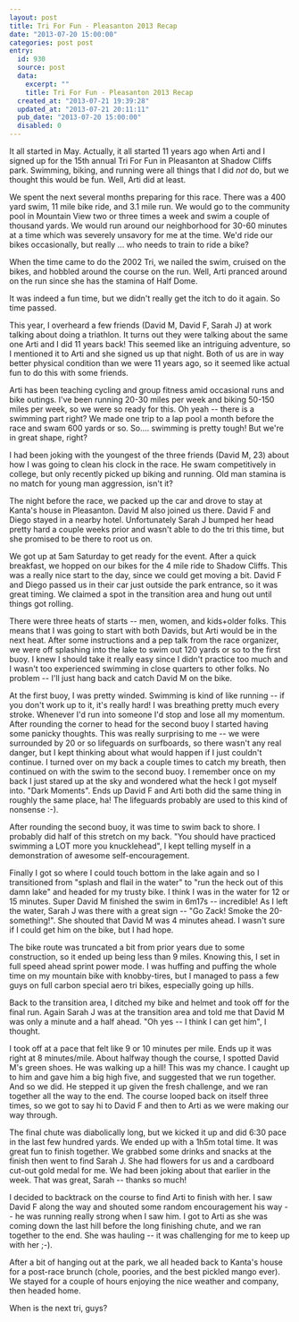 ```yaml
---
layout: post
title: Tri For Fun - Pleasanton 2013 Recap
date: "2013-07-20 15:00:00"
categories: post post
entry:
  id: 930
  source: post
  data:
    excerpt: ""
    title: Tri For Fun - Pleasanton 2013 Recap
  created_at: "2013-07-21 19:39:28"
  updated_at: "2013-07-21 20:11:11"
  pub_date: "2013-07-20 15:00:00"
  disabled: 0
---
```


It all started in May. Actually, it all started 11 years ago when Arti and I signed up for the 15th annual Tri For Fun in Pleasanton at Shadow Cliffs park. Swimming, biking, and running were all things that I did _not_ do, but we thought this would be fun. Well, Arti did at least.

We spent the next several months preparing for this race. There was a 400 yard swim, 11 mile bike ride, and 3.1 mile run. We would go to the community pool in Mountain View two or three times a week and swim a couple of thousand yards. We would run around our neighborhood for 30-60 minutes at a time which was severely unsavory for me at the time. We'd ride our bikes occasionally, but really ... who needs to train to ride a bike?

When the time came to do the 2002 Tri, we nailed the swim, cruised on the bikes, and hobbled around the course on the run. Well, Arti pranced around on the run since she has the stamina of Half Dome.

It was indeed a fun time, but we didn't really get the itch to do it again. So time passed.

This year, I overheard a few friends (David M, David F, Sarah J) at work talking about doing a triathlon. It turns out they were talking about the same one Arti and I did 11 years back! This seemed like an intriguing adventure, so I mentioned it to Arti and she signed us up that night. Both of us are in way better physical condition than we were 11 years ago, so it seemed like actual fun to do this with some friends.

Arti has been teaching cycling and group fitness amid occasional runs and bike outings. I've been running 20-30 miles per week and biking 50-150 miles per week, so we were so ready for this. Oh yeah -- there is a swimming part right? We made one trip to a lap pool a month before the race and swam 600 yards or so. So.... swimming is pretty tough! But we're in great shape, right?

I had been joking with the youngest of the three friends (David M, 23) about how I was going to clean his clock in the race. He swam competitively in college, but only recently picked up biking and running. Old man stamina is no match for young man aggression, isn't it?

The night before the race, we packed up the car and drove to stay at Kanta's house in Pleasanton. David M also joined us there. David F and Diego stayed in a nearby hotel. Unfortunately Sarah J bumped her head pretty hard a couple weeks prior and wasn't able to do the tri this time, but she promised to be there to root us on.

We got up at 5am Saturday to get ready for the event. After a quick breakfast, we hopped on our bikes for the 4 mile ride to Shadow Cliffs. This was a really nice start to the day, since we could get moving a bit. David F and Diego passed us in their car just outside the park entrance, so it was great timing. We claimed a spot in the transition area and hung out until things got rolling.

There were three heats of starts -- men, women, and kids+older folks. This means that I was going to start with both Davids, but Arti would be in the next heat. After some instructions and a pep talk from the race organizer, we were off splashing into the lake to swim out 120 yards or so to the first buoy. I knew I should take it really easy since I didn't practice too much and I wasn't too experienced swimming in close quarters to other folks. No problem -- I'll just hang back and catch David M on the bike.

At the first buoy, I was pretty winded. Swimming is kind of like running -- if you don't work up to it, it's really hard! I was breathing pretty much every stroke. Whenever I'd run into someone I'd stop and lose all my momentum. After rounding the corner to head for the second buoy I started having some panicky thoughts. This was really surprising to me -- we were surrounded by 20 or so lifeguards on surfboards, so there wasn't any real danger, but I kept thinking about what would happen if I just couldn't continue. I turned over on my back a couple times to catch my breath, then continued on with the swim to the second buoy. I remember once on my back I just stared up at the sky and wondered what the heck I got myself into. "Dark Moments". Ends up David F and Arti both did the same thing in roughly the same place, ha! The lifeguards probably are used to this kind of nonsense :-).

After rounding the second buoy, it was time to swim back to shore. I probably did half of this stretch on my back. "You should have practiced swimming a LOT more you knucklehead", I kept telling myself in a demonstration of awesome self-encouragement.

Finally I got so where I could touch bottom in the lake again and so I transitioned from "splash and flail in the water" to "run the heck out of this damn lake" and headed for my trusty bike. I think I was in the water for 12 or 15 minutes. Super David M finished the swim in 6m17s -- incredible! As I left the water, Sarah J was there with a great sign -- "Go Zack! Smoke the 20-something!". She shouted that David M was 4 minutes ahead. I wasn't sure if I could get him on the bike, but I had hope.

The bike route was truncated a bit from prior years due to some construction, so it ended up being less than 9 miles. Knowing this, I set in full speed ahead sprint power mode. I was huffing and puffing the whole time on my mountain bike with knobby-tires, but I managed to pass a few guys on full carbon special aero tri bikes, especially going up hills.

Back to the transition area, I ditched my bike and helmet and took off for the final run. Again Sarah J was at the transition area and told me that David M was only a minute and a half ahead. "Oh yes -- I think I can get him", I thought.

I took off at a pace that felt like 9 or 10 minutes per mile. Ends up it was right at 8 minutes/mile. About halfway though the course, I spotted David M's green shoes. He was walking up a hill! This was my chance. I caught up to him and gave him a big high five, and suggested that we run together. And so we did. He stepped it up given the fresh challenge, and we ran together all the way to the end. The course looped back on itself three times, so we got to say hi to David F and then to Arti as we were making our way through.

The final chute was diabolically long, but we kicked it up and did 6:30 pace in the last few hundred yards. We ended up with a 1h5m total time. It was great fun to finish together. We grabbed some drinks and snacks at the finish then went to find Sarah J. She had flowers for us and a cardboard cut-out gold medal for me. We had been joking about that earlier in the week. That was great, Sarah -- thanks so much!

I decided to backtrack on the course to find Arti to finish with her. I saw David F along the way and shouted some random encouragement his way -- he was running really strong when I saw him. I got to Arti as she was coming down the last hill before the long finishing chute, and we ran together to the end. She was hauling -- it was challenging for me to keep up with her ;-).

After a bit of hanging out at the park, we all headed back to Kanta's house for a post-race brunch (chole, poories, and the best pickled mango ever). We stayed for a couple of hours enjoying the nice weather and company, then headed home.

When is the next tri, guys?
